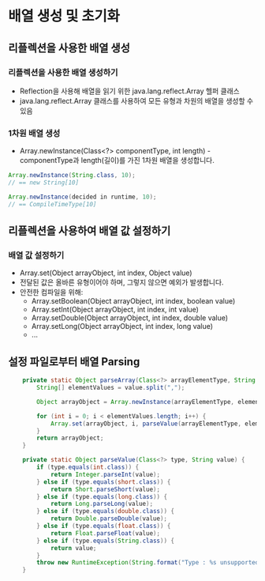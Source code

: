 # 배열 생성 및 초기화
## 리플렉션을 사용한 배열 생성
### 리플렉션을 사용한 배열 생성하기
- Reflection을 사용해 배열을 읽기 위한 java.lang.reflect.Array 헬퍼 클래스
- java.lang.reflect.Array 클래스를 사용하여 모든 유형과 차원의 배열을 생성할 수 있음

### 1차원 배열 생성
- Array.newInstance(Class<?> componentType, int length) - componentType과 length(길이)를 가진 1차원 배열을 생성합니다.
```java
Array.newInstance(String.class, 10);
// == new String[10]

Array.newInstance(decided in runtime, 10);
// == CompileTimeType[10]
```
## 리플렉션을 사용하여 배열 값 설정하기
### 배열 값 설정하기
- Array.set(Object arrayObject, int index, Object value)
- 전달된 값은 올바른 유형이어야 하며, 그렇지 않으면 예외가 발생합니다.
- 안전한 컴파일을 위해:
    - Array.setBoolean(Object arrayObject, int index, boolean value)
    - Array.setInt(Object arrayObject, int index, int value)
    - Array.setDouble(Object arrayObject, int index, double value)
    - Array.setLong(Object arrayObject, int index, long value)
    - ...
## 설정 파일로부터 배열 Parsing
```java
    private static Object parseArray(Class<?> arrayElementType, String value) {
        String[] elementValues = value.split(",");

        Object arrayObject = Array.newInstance(arrayElementType, elementValues.length);

        for (int i = 0; i < elementValues.length; i++) {
            Array.set(arrayObject, i, parseValue(arrayElementType, elementValues[i]));
        }
        return arrayObject;
    }

    private static Object parseValue(Class<?> type, String value) {
        if (type.equals(int.class)) {
            return Integer.parseInt(value);
        } else if (type.equals(short.class)) {
            return Short.parseShort(value);
        } else if (type.equals(long.class)) {
            return Long.parseLong(value);
        } else if (type.equals(double.class)) {
            return Double.parseDouble(value);
        } else if (type.equals(float.class)) {
            return Float.parseFloat(value);
        } else if (type.equals(String.class)) {
            return value;
        }
        throw new RuntimeException(String.format("Type : %s unsupported", type.getTypeName()));
    }
```
